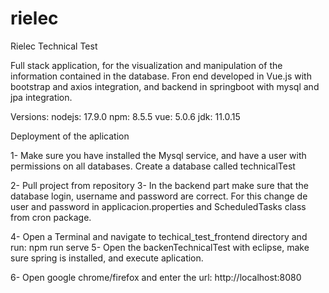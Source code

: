 # rielec
Rielec Technical Test

Full stack application, for the visualization and manipulation of the information contained in the database. Fron end developed in Vue.js with bootstrap and axios integration, and backend in springboot with mysql and jpa integration.

Versions:
nodejs: 17.9.0
npm: 8.5.5
vue: 5.0.6
jdk: 11.0.15


Deployment of the aplication

1- Make sure you have installed the Mysql service, and have a user with permissions on all databases.
Create a database called technicalTest

2- Pull project from repository
3- In the backend part make sure that the database login, username and password are correct. For this change de user and password in applicacion.properties and 
ScheduledTasks class from cron package.

4- Open a Terminal and navigate to techical_test_frontend directory and run: npm run serve
5- Open the backenTechnicalTest with eclipse, make sure spring is installed, and execute aplication.

6- Open google chrome/firefox and enter the url: http://localhost:8080
